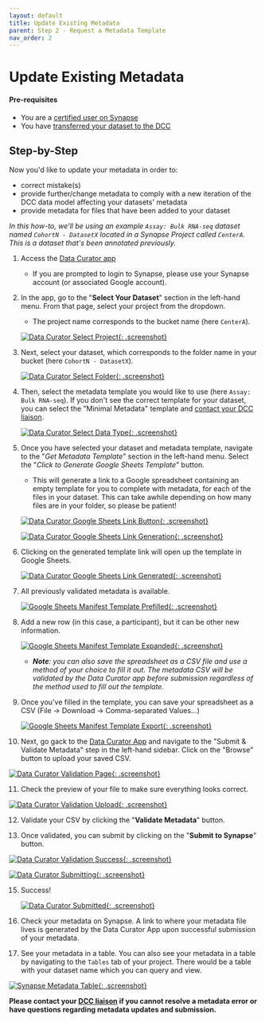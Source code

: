 ```yaml
---
layout: default
title: Update Existing Metadata
parent: Step 2 - Request a Metadata Template
nav_order: 2
---
```


# Update Existing Metadata

#### Pre-requisites
- You are a [certified user on Synapse](https://docs.synapse.org/articles/accounts_certified_users_and_profile_validation.html#certified-users)
- You have [transferred your dataset to the DCC](uploading-data)

## Step-by-Step

Now you'd like to update your metadata in order to:
   
   * correct mistake(s) 
   * provide further/change metadata to comply with a new iteration of the DCC data model affecting your datasets' metadata
   * provide metadata for files that have been added to your dataset


_In this how-to, we'll be using an example `Assay: Bulk RNA-seq` dataset named `CohortN - DatasetX` located in a Synapse Project called `CenterA`. This is a dataset that's been annotated previously._      

1. Access the [Data Curator app](https://www.synapse.org/#!Wiki:syn20681266/ENTITY)
    - If you are prompted to login to Synapse, please use your Synapse account (or associated Google account).
    
  
2. In the app, go to the "**Select Your Dataset**" section in the left-hand menu. From that page, select your project from the dropdown. 
    - The project name corresponds to the bucket name (here `CenterA`).  

   [![Data Curator Select Project](images/screenshots/curator-select-none.png){: .screenshot}](images/screenshots/curator-select-none.png)
    
3. Next, select your dataset, which corresponds to the folder name in your bucket (here `CohortN - DatasetX`).

   [![Data Curator Select Folder](images/screenshots/curator-select-dataset.png){: .screenshot}](images/screenshots/curator-select-dataset.png)

4. Then, select the metadata template you would like to use (here `Assay: Bulk RNA-seq`). If you don't see the correct template for your dataset, you can select the "Minimal Metadata" template and [contact your DCC liaison](step-1).

   [![Data Curator Select Data Type](images/screenshots/curator-select-type-2.png){: .screenshot}](images/screenshots/curator-select-type-2.png)

5. Once you have selected your dataset and metadata template, navigate to the "*Get Metadata Template*" section in the left-hand menu. Select the "*Click to Generate Google Sheets Template*" button. 
    - This will generate a link to a Google spreadsheet containing an empty template for you to complete with metadata, for each of the files in your dataset. This can take awhile depending on how many files are in your folder, so please be patient!

   [![Data Curator Google Sheets Link Button](images/screenshots/curator-link-before.png){: .screenshot}](images/screenshots/curator-link-before.png)

   [![Data Curator Google Sheets Link Generation](images/screenshots/curator-link-during.png){: .screenshot}](images/screenshots/curator-link-during.png)


6. Clicking on the generated template link will open up the template in Google Sheets.

   [![Data Curator Google Sheets Link Generated](images/screenshots/curator-link-after-2.png){: .screenshot}](images/screenshots/curator-link-after-2.png)


7. All previously validated metadata is available.

      [![Google Sheets Manifest Template Prefilled](images/screenshots/gsheets-prefilled-before.png){: .screenshot}](images/screenshots/gsheets-prefilled-before.png)

8. Add a new row (in this case, a participant), but it can be other new information. 
   
   [![Google Sheets Manifest Template Expanded](images/screenshots/gsheets-prefilled-after.png){: .screenshot}](images/screenshots/gsheets-prefilled-after.png)

    - _**Note**: you can also save the spreadsheet as a CSV file and use a method of your choice to fill it out. The metadata CSV will be validated by the Data Curator app before submission regardless of the method used to fill out the template._

9. Once you've filled in the template, you can save your spreadsheet as a CSV (File -> Download -> Comma-separated Values...)

   [![Google Sheets Manifest Template Export](images/screenshots/gsheets-prefilled-export.png){: .screenshot}](images/screenshots/gsheets-prefilled-export.png)

10. Next, go gack to the [Data Curator App](https://www.synapse.org/#!Wiki:syn20681266/ENTITY) and navigate to the "Submit & Validate Metadata" step in the left-hand sidebar. Click on the "Browse" button to upload your saved CSV. 

   [![Data Curator Validation Page](images/screenshots/curator-validate-before.png){: .screenshot}](images/screenshots/curator-validate-before.png)

11. Check the preview of your file to make sure everything looks correct. 

   [![Data Curator Validation Upload](images/screenshots/curator-validate-prefilled-after.png){: .screenshot}](images/screenshots/curator-validate-prefilled-after.png)

12. Validate your CSV by clicking the "**Validate Metadata**" button. 

13. Once validated, you can submit by clicking on the "**Submit to Synapse**" button.
   
   [![Data Curator Validation Success](images/screenshots/curator-validate-prefilled-success.png){: .screenshot}](images/screenshots/curator-validate-prefilled-success.png)
   
   [![Data Curator Submitting](images/screenshots/curator-validate-submitting.png){: .screenshot}](images/screenshots/curator-validate-submitting.png)

15. Success! 
   
      [![Data Curator Submitted](images/screenshots/curator-validate-prefilled-submitted.png){: .screenshot}](images/screenshots/curator-validate-prefilled-submitted.png)

16. Check your metadata on Synapse. A link to where your metadata file lives is generated by the Data Curator App upon successful submission of your metadata. 

17. See your metadata in a table. You can also see your metadata in a table by navigating to the `Tables` tab of your project. There would be a table with your dataset name which you can query and view.

   [![Synapse Metadata Table](images/screenshots/synapse-dataset-table-after.png){: .screenshot}](images/screenshots/synapse-dataset-table-after.png)

**Please contact your [DCC liaison](dcc-liaison) if you cannot resolve a metadata error or have questions regarding metadata updates and submission.**

